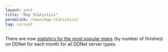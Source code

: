 ```yaml
---
layout: post
title: "Map Statistics"
permalink: /news/map-statistics/
tag: current
---
```


There are now [statistics for the most popular maps](/stats/maps/) (by number of finishes) on DDNet for each month for all DDNet server types.
